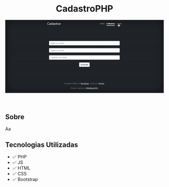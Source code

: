 <h1 align="center">CadastroPHP</h1>
<p align="center">
  <img alt="Exemplo" src="docs/Exemplo.gif" />
</p>
<br />

## Sobre

Aa

## Tecnologias Utilizadas

- ✅ PHP
- ✅ JS
- ✅ HTML
- ✅ CSS
- ✅ Bootstrap
